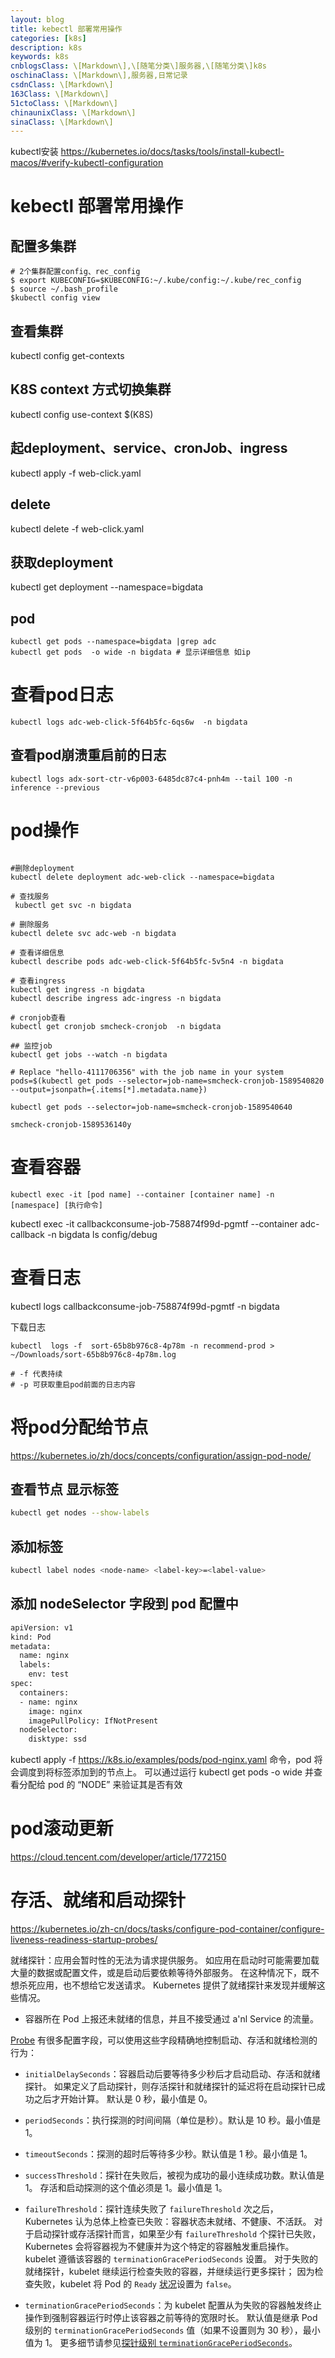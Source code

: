 ```yaml
---
layout: blog
title: kebectl 部署常用操作
categories: [k8s]
description: k8s
keywords: k8s
cnblogsClass: \[Markdown\],\[随笔分类\]服务器,\[随笔分类\]k8s
oschinaClass: \[Markdown\],服务器,日常记录
csdnClass: \[Markdown\]
163Class: \[Markdown\]
51ctoClass: \[Markdown\]
chinaunixClass: \[Markdown\]
sinaClass: \[Markdown\]
---
```


kubectl安装 https://kubernetes.io/docs/tasks/tools/install-kubectl-macos/#verify-kubectl-configuration

# kebectl 部署常用操作

## 配置多集群
```
# 2个集群配置config、rec_config
$ export KUBECONFIG=$KUBECONFIG:~/.kube/config:~/.kube/rec_config
$ source ~/.bash_profile
$kubectl config view
```

## 查看集群
kubectl config get-contexts
## K8S context 方式切换集群
kubectl config use-context $(K8S)
## 起deployment、service、cronJob、ingress
kubectl apply -f web-click.yaml

## delete
kubectl delete -f web-click.yaml

## 获取deployment
kubectl get deployment --namespace=bigdata

## pod
```
kubectl get pods --namespace=bigdata |grep adc
kubectl get pods  -o wide -n bigdata # 显示详细信息 如ip
```
# 查看pod日志
```
kubectl logs adc-web-click-5f64b5fc-6qs6w  -n bigdata
```

## 查看pod崩溃重启前的日志
```
kubectl logs adx-sort-ctr-v6p003-6485dc87c4-pnh4m --tail 100 -n inference --previous
```
# pod操作
```

#删除deployment
kubectl delete deployment adc-web-click --namespace=bigdata

# 查找服务
 kubectl get svc -n bigdata

# 删除服务
kubectl delete svc adc-web -n bigdata

# 查看详细信息
kubectl describe pods adc-web-click-5f64b5fc-5v5n4 -n bigdata

# 查看ingress
kubectl get ingress -n bigdata
kubectl describe ingress adc-ingress -n bigdata

# cronjob查看
kubectl get cronjob smcheck-cronjob  -n bigdata

## 监控job
kubectl get jobs --watch -n bigdata

# Replace "hello-4111706356" with the job name in your system
pods=$(kubectl get pods --selector=job-name=smcheck-cronjob-1589540820 --output=jsonpath={.items[*].metadata.name})

kubectl get pods --selector=job-name=smcheck-cronjob-1589540640

smcheck-cronjob-1589536140y
```

# 查看容器
```
kubectl exec -it [pod name] --container [container name] -n [namespace] [执行命令]
```
kubectl exec -it callbackconsume-job-758874f99d-pgmtf  --container adc-callback -n bigdata ls config/debug

# 查看日志
kubectl logs callbackconsume-job-758874f99d-pgmtf -n bigdata

下载日志
```shell
kubectl  logs -f  sort-65b8b976c8-4p78m -n recommend-prod > ~/Downloads/sort-65b8b976c8-4p78m.log

# -f 代表持续
# -p 可获取重启pod前面的日志内容
```


# 将pod分配给节点
https://kubernetes.io/zh/docs/concepts/configuration/assign-pod-node/
## 查看节点 显示标签
```bash
kubectl get nodes --show-labels
```

## 添加标签
```bash
kubectl label nodes <node-name> <label-key>=<label-value>
```
## 添加 nodeSelector 字段到 pod 配置中
```bash
apiVersion: v1
kind: Pod
metadata:
  name: nginx
  labels:
    env: test
spec:
  containers:
  - name: nginx
    image: nginx
    imagePullPolicy: IfNotPresent
  nodeSelector:
    disktype: ssd
```

kubectl apply -f https://k8s.io/examples/pods/pod-nginx.yaml 命令，pod 将会调度到将标签添加到的节点上。
可以通过运行 kubectl get pods -o wide 并查看分配给 pod 的 “NODE” 来验证其是否有效


# pod滚动更新
https://cloud.tencent.com/developer/article/1772150


# 存活、就绪和启动探针
https://kubernetes.io/zh-cn/docs/tasks/configure-pod-container/configure-liveness-readiness-startup-probes/


就绪探针：应用会暂时性的无法为请求提供服务。
如应用在启动时可能需要加载大量的数据或配置文件，或是启动后要依赖等待外部服务。 在这种情况下，既不想杀死应用，也不想给它发送请求。 Kubernetes 提供了就绪探针来发现并缓解这些情况。
- 容器所在 Pod 上报还未就绪的信息，并且不接受通过 a'nl Service 的流量。


[Probe](https://kubernetes.io/docs/reference/generated/kubernetes-api/v1.27/#probe-v1-core) 有很多配置字段，可以使用这些字段精确地控制启动、存活和就绪检测的行为：

- `initialDelaySeconds`：容器启动后要等待多少秒后才启动启动、存活和就绪探针。 如果定义了启动探针，则存活探针和就绪探针的延迟将在启动探针已成功之后才开始计算。 默认是 0 秒，最小值是 0。
- `periodSeconds`：执行探测的时间间隔（单位是秒）。默认是 10 秒。最小值是 1。
- `timeoutSeconds`：探测的超时后等待多少秒。默认值是 1 秒。最小值是 1。
- `successThreshold`：探针在失败后，被视为成功的最小连续成功数。默认值是 1。 存活和启动探测的这个值必须是 1。最小值是 1。

- `failureThreshold`：探针连续失败了 `failureThreshold` 次之后， Kubernetes 认为总体上检查已失败：容器状态未就绪、不健康、不活跃。 对于启动探针或存活探针而言，如果至少有 `failureThreshold` 个探针已失败， Kubernetes 会将容器视为不健康并为这个特定的容器触发重启操作。 kubelet 遵循该容器的 `terminationGracePeriodSeconds` 设置。 对于失败的就绪探针，kubelet 继续运行检查失败的容器，并继续运行更多探针； 因为检查失败，kubelet 将 Pod 的 `Ready` [状况](https://kubernetes.io/zh-cn/docs/concepts/workloads/pods/pod-lifecycle/#pod-conditions)设置为 `false`。

- `terminationGracePeriodSeconds`：为 kubelet 配置从为失败的容器触发终止操作到强制容器运行时停止该容器之前等待的宽限时长。 默认值是继承 Pod 级别的 `terminationGracePeriodSeconds` 值（如果不设置则为 30 秒），最小值为 1。 更多细节请参见[探针级别 `terminationGracePeriodSeconds`](https://kubernetes.io/zh-cn/docs/tasks/configure-pod-container/configure-liveness-readiness-startup-probes/#probe-level-terminationgraceperiodseconds)。